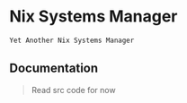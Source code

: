 # Nix Systems Manager

```ocaml
Yet Another Nix Systems Manager
```

## Documentation

> Read src code for now
